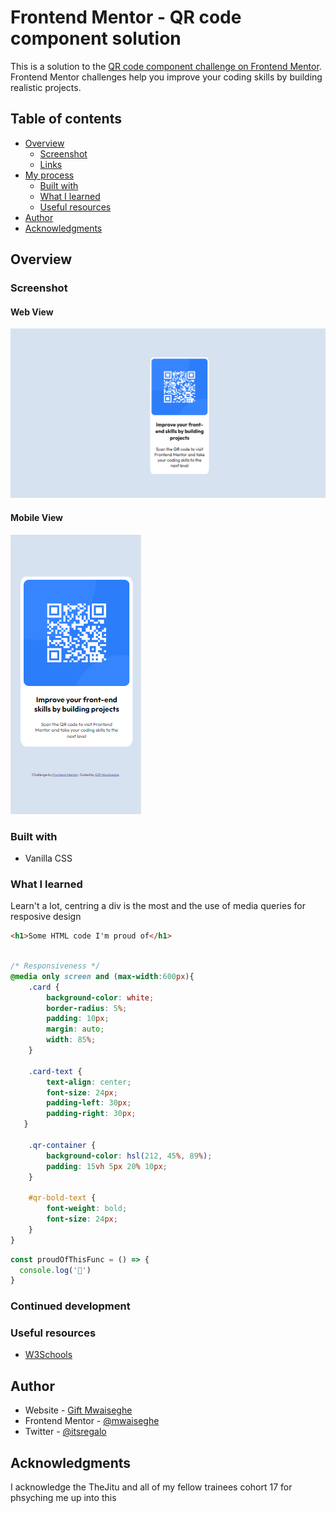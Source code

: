 # Frontend Mentor - QR code component solution

This is a solution to the [QR code component challenge on Frontend Mentor](https://www.frontendmentor.io/challenges/qr-code-component-iux_sIO_H). Frontend Mentor challenges help you improve your coding skills by building realistic projects. 

## Table of contents

- [Overview](#overview)
  - [Screenshot](#screenshot)
  - [Links](#links)
- [My process](#my-process)
  - [Built with](#built-with)
  - [What I learned](#what-i-learned)
  - [Useful resources](#useful-resources)
- [Author](#author)
- [Acknowledgments](#acknowledgments)

## Overview

### Screenshot

#### Web View

![Final Output](/images/desktop.png)

#### Mobile View

![Mobile View](/images/mobile.png)

### Built with

- Vanilla CSS

### What I learned

Learn't a lot, centring a div is the most and the use of media queries for resposive design

```html
<h1>Some HTML code I'm proud of</h1>
```

```css

/* Responsiveness */
@media only screen and (max-width:600px){  
    .card {
        background-color: white;
        border-radius: 5%;
        padding: 10px;
        margin: auto;
        width: 85%;
    }

    .card-text {
        text-align: center;
        font-size: 24px;
        padding-left: 30px;
        padding-right: 30px;
   }

    .qr-container {
        background-color: hsl(212, 45%, 89%);
        padding: 15vh 5px 20% 10px;
    }

    #qr-bold-text {
        font-weight: bold;
        font-size: 24px;
    }
}
```

```js
const proudOfThisFunc = () => {
  console.log('🎉')
}
```

### Continued development

### Useful resources

- [W3Schools](https://www.w3schools.com/css/css_rwd_mediaqueries.asp)

## Author

- Website - [Gift Mwaiseghe](https://itsregalo.github.io/)
- Frontend Mentor - [@mwaiseghe](https://www.frontendmentor.io/profile/mwaiseghe)
- Twitter - [@itsregalo](https://www.twitter.com/itsregalo)


## Acknowledgments

I acknowledge the TheJitu and all of my fellow trainees cohort 17 for phsyching me up into this
